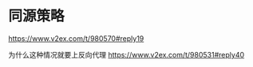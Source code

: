 # 同源策略

https://www.v2ex.com/t/980570#reply19

为什么这种情况就要上反向代理
https://www.v2ex.com/t/980531#reply40
